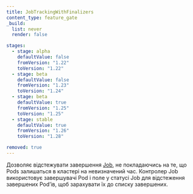 ```yaml
---
title: JobTrackingWithFinalizers
content_type: feature_gate
_build:
  list: never
  render: false

stages:
  - stage: alpha 
    defaultValue: false
    fromVersion: "1.22"
    toVersion: "1.22"
  - stage: beta
    defaultValue: false
    fromVersion: "1.23"  
    toVersion: "1.24" 
  - stage: beta
    defaultValue: true
    fromVersion: "1.25"  
    toVersion: "1.25" 
  - stage: stable
    defaultValue: true
    fromVersion: "1.26"
    toVersion: "1.28"     

removed: true
---
```

Дозволяє відстежувати завершення [Job](/docs/concepts/workloads/controllers/job), не покладаючись на те, що Pods залишаться в кластері на невизначений час. Контролер Job використовує завершувачі Pod і поле у статусі Job для відстеження завершених Podʼів, щоб зарахувати їх до списку завершених.
